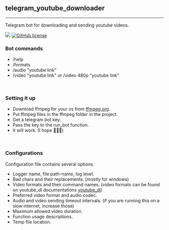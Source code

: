 ## **telegram_youtube_downloader**
---
Telegram bot for downloading and sending youtube videos.

![](https://img.shields.io/github/repo-size/cccaaannn/telegram_youtube_downloader?style=flat-square) [![GitHub license](https://img.shields.io/github/license/cccaaannn/telegram_youtube_downloader?style=flat-square)](https://github.com/cccaaannn/telegram_youtube_downloader/blob/master/LICENSE)


### **Bot commands**
- /help
- /formats
- /audio "youtube link"
- /video "youtube link" or /video 480p "youtube link"

<br/>

### **Setting it up**
- Download ffmpeg for your os from [ffmpeg.org](https://ffmpeg.org/).
- Put ffmpeg files in the ffmpeg folder in the project.
- Get a telegram bot key.
- Pass the key to the run_bot function.
- It will work. (I hope 🤷🏻‍♂️)

<br/>

### **Configurations**
Configuration file contains several options.
- Logger name, file path-name, log level.
- Bad chars and their replacements. (mostly for windows)
- Video formats and their command names. (video formats can be found on youtube_dl documentations [youtube_dl](https://youtube-dl.org/))
- Preferred video format and audio codec.
- Audio and video sending timeout intervals. (if you are running this on a slow internet, increase those)
- Maximum allowed video duration.
- Function usage descriptions.
- Temp file location.




